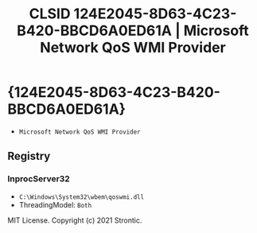 ﻿---
title: "CLSID 124E2045-8D63-4C23-B420-BBCD6A0ED61A | Microsoft Network QoS WMI Provider"
excerpt: What is COM-Object CLSID 124E2045-8D63-4C23-B420-BBCD6A0ED61A?
---

# {124E2045-8D63-4C23-B420-BBCD6A0ED61A}

* `Microsoft Network QoS WMI Provider`

## Registry


### InprocServer32

* `C:\Windows\System32\wbem\qoswmi.dll`
* ThreadingModel: `Both`

MIT License. Copyright (c) 2021 Strontic.


